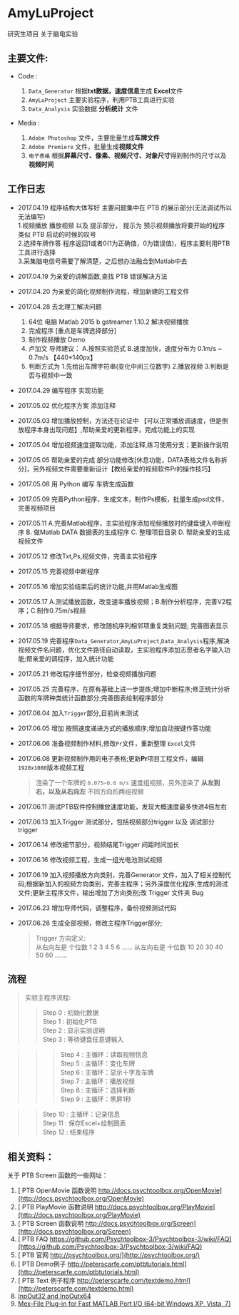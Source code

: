 # AmyLuProject
研究生项目 关于脑电实验

## 主要文件:</br>
* Code :</br>
	1. `Data_Generator` 根据**txt数据，速度信息**生成 **Excel**文件</br> 
	2. `AmyLuProject` 主要实验程序，利用PTB工具进行实验</br>
	3. `Data_Analysis` 实验数据 **分析统计** 文件</br>

* Media :</br>
	1. `Adobe Photoshop` 文件，主要批量生成**车牌文件**</br>
	2. `Adobe Premiere` 文件，批量生成**视频文件**</br>
	3. `电子表格` 根据**屏幕尺寸、像素、视频尺寸、对象尺寸**得到制作的尺寸以及**视频时间**</br>

## 工作日志 </br>
* 2017.04.19 程序结构大体写好 主要问题集中在 PTB 的展示部分(无法调试所以无法编写)</br>
	1.视频播放 播放视频 以及 提示部分， 提示为 预示视频播放将要开始的程序 类似 PTB 启动的时候的叹号</br>
	2.选择车牌作答 程序返回1或者0(1为正确值，0为错误值)，程序主要利用PTB工具进行选择</br>
	3.采集脑电信号需要了解清楚，之后想办法融合到Matlab中去</br>
	
* 2017.04.19 为亲爱的讲解函数,查找 PTB 错误解决方法</br>
* 2017.04.20 为亲爱的简化视频制作流程，增加新建的工程文件</br>
* 2017.04.28 去北理工解决问题 </br>
	1. 64位 电脑 Matlab 2015 b gstreamer 1.10.2 解决视频播放</br>
	2. 完成程序 [重点是车牌选择部分]</br>
	3. 制作视频播放 Demo</br>
	4. 卢加文 导师建议： A.按照实验范式 B.速度加快，速度分布为 0.1m/s ~ 0.7m/s 【440*140px】</br>
	5. 判断方式为 1.先给出车牌字符串(变化中间三位数字) 2.播放视频  3.判断是否与视频中一致</br>
	
* 2017.04.29 编写程序 实现功能 </br> 
* 2017.05.02 优化程序方案 添加注释</br>
* 2017.05.03 增加播放控制，方法还在论证中 【可以正常播放调速度，但是倒放程序本身出现问题】,帮助亲爱的更新程序，完成功能上的实现</br>
* 2017.05.04 增加视频速度提取功能，添加注释,练习使用分支；更新操作说明</br>
* 2017.05.05 帮助亲爱的完成 部分功能修改[休息功能，DATA表格文件名称拆分]，另外视频文件需要重新设计【教给亲爱的视频软件Pr的操作技巧】 </br>
* 2017.05.08 用 Python 编写 车牌生成函数</br> 
* 2017.05.09 完善Python程序，生成文本，制作Ps模板，批量生成psd文件，完善视频项目</br>
* 2017.05.11 A.完善Matlab程序，主实验程序添加视频播放时的键盘键入中断程序  B. 做Matlab DATA 数据表的生成程序  C. 整理项目目录  D. 帮助亲爱的生成视频文件</br>
* 2017.05.12 修改Txt,Ps,视频文件，完善主实验程序</br>
* 2017.05.15 完善视频中断程序</br>
* 2017.05.16 增加实验结束后的统计功能,并用Matlab生成图</br>
* 2017.05.17 A.测试播放函数，改变速率播放视频；B.制作分析程序，完善V2程序；C.制作0.75m/s视频</br>
* 2017.05.18 根据导师要求，修改随机序列相邻项重复类别问题; 完善图表显示</br>
* 2017.05.19 完善程序`Data_Generator`,`AmyLuProject`,`Data_Analysis`程序,解决视频文件名问题，优化文件路径自动读取，主实验程序添加志愿者名字输入功能;帮亲爱的调程序，加入统计功能</br>
* 2017.05.21 修改程序细节部分，检查视频播放问题</br>
* 2017.05.25 完善程序，在原有基础上进一步提炼;增加中断程序;修正统计分析函数的车牌种类统计函数部分;完善图表绘制程序部分</br>
* 2017.06.04 加入`Trigger`部分,目前尚未测试</br>
* 2017.06.05 增加 按照速度递进方式的播放顺序;增加自动按键作答功能<br>
* 2017.06.06 准备视频制作材料,修改`Pr`文件，重新整理 `Excel`文件<br>
* 2017.06.08 更新视频制作用的电子表格;更新**Pr**项目工程文件，编辑`1920x1080`版本视频工程<br>
	> 渲染了一个车牌的 `0.075~0.6 m/s` 速度组视频，另外渲染了 **从左到右，以及从右向左** 不同方向的两组视频<br>
* 2017.06.11 测试PTB软件控制播放速度功能，发现大概速度最多快进4倍左右<br>
* 2017.06.13 加入Trigger 测试部分，包括视频部分trigger  以及 调试部分 trigger <br>
* 2017.06.14 修改细节部分，视频结尾Trigger 间距时间加长<br>
* 2017.06.16 修改视频工程，生成一组光电池测试视频 <br>
* 2017.06.19 加入视频播放方向类别，完善Generator 文件，加入了相关控制代码;根据新加入的视频方向类别，完善主程序；另外深度优化程序;生成的测试文件;更新主程序文件，输出增加了方向类别;改 Trigger 文件夹 Bug <br>
* 2017.06.23 增加导师代码，调整程序，备份视频测试代码 <br>
* 2017.06.28 生成全部视频，修改主程序Trigger部分;<br>
	> Trigger 方向定义:<br>
	> 从右向左是 个位数 1 2 3 4 5 6 ...... 
	> 从左向右是 十位数 10 20 30 40 50 60 .......

## 流程</br>
> 实验主程序流程:</br>
>> Step 0 	: 初始化数据</br>
>> Step 1 	: 初始化PTB</br>
>> Step 2 	: 显示实验说明</br>
>> Step 3 	: 等待键盘任意键输入</br>

>>> Step 4 	: 主循环：读取视频信息</br>
>>> Step 5 	: 主循环：变化车牌</br>
>>> Step 6 	: 主循环：显示十字及车牌</br>
>>> Step 7 	: 主循环：播放视频</br>
>>> Step 8 	: 主循环：选择判断</br>
>>> Step 9 	: 主循环：黑屏1秒</br>

>> Step 10 : 主循环：记录信息</br>
>> Step 11 : 保存Excel+绘制图表</br>
>> Step 12 : 结束程序</br>

## 相关资料：</br>
关于 PTB Screen 函数的一些网址：</br>
1. [ PTB OpenMovie 函数说明 http://docs.psychtoolbox.org/OpenMovie](http://docs.psychtoolbox.org/OpenMovie)</br>
2. [ PTB PlayMovie 函数说明 http://docs.psychtoolbox.org/PlayMovie](http://docs.psychtoolbox.org/PlayMovie)</br>
3. [ PTB Screen 函数说明 http://docs.psychtoolbox.org/Screen](http://docs.psychtoolbox.org/Screen)</br>
4. [ PTB FAQ https://github.com/Psychtoolbox-3/Psychtoolbox-3/wiki/FAQ](https://github.com/Psychtoolbox-3/Psychtoolbox-3/wiki/FAQ)</br>
5. [ PTB 官网  http://psychtoolbox.org/](http://psychtoolbox.org/)</br>
6. [ PTB Demo例子 http://peterscarfe.com/ptbtutorials.html](http://peterscarfe.com/ptbtutorials.html)</br>
7. [ PTB Text 例子程序 http://peterscarfe.com/textdemo.html](http://peterscarfe.com/textdemo.html)</br>
8. [ InpOut32 and InpOutx64](http://www.highrez.co.uk/Downloads/InpOut32/default.htm)<br>
9. [ Mex-File Plug-in for Fast MATLAB Port I/O (64-bit Windows XP, Vista, 7)](http://apps.usd.edu/coglab/psyc770/IO64.html)<br>